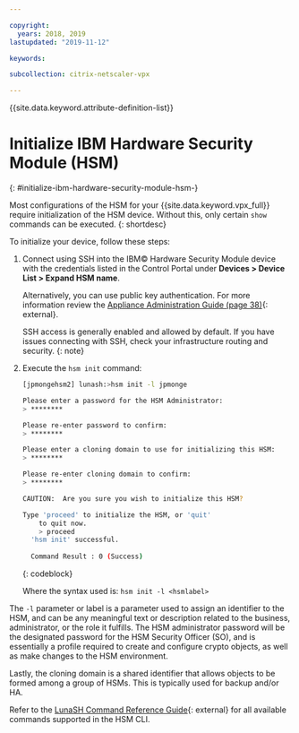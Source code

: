 ```yaml
---

copyright:
  years: 2018, 2019
lastupdated: "2019-11-12"

keywords:

subcollection: citrix-netscaler-vpx

---
```


{{site.data.keyword.attribute-definition-list}}

# Initialize IBM Hardware Security Module (HSM)
{: #initialize-ibm-hardware-security-module-hsm-}

Most configurations of the HSM for your {{site.data.keyword.vpx_full}} require initialization of the HSM device. Without this, only certain `show` commands can be executed.
{: shortdesc}

To initialize your device, follow these steps:

1. Connect using SSH into the IBM© Hardware Security Module device with the credentials listed in the Control Portal under **Devices > Device List > Expand HSM name**.

   Alternatively, you can use public key authentication. For more information review the [Appliance Administration Guide (page 38)](https://public.dhe.ibm.com/cloud/bluemix/network/vpx/appliance_administration_guide.pdf){: external}.

   SSH access is generally enabled and allowed by default. If you have issues connecting with SSH, check your infrastructure routing and security.
   {: note}

2. Execute the `hsm init` command:

    ```sh
    [jpmongehsm2] lunash:>hsm init -l jpmonge
    
    Please enter a password for the HSM Administrator:
    > ********
    
    Please re-enter password to confirm:
    > ********
    
    Please enter a cloning domain to use for initializing this HSM:
    > ********
    
    Please re-enter cloning domain to confirm:
    > ********
    
    CAUTION:  Are you sure you wish to initialize this HSM?
    
    Type 'proceed' to initialize the HSM, or 'quit'
        to quit now.
        > proceed
	  'hsm init' successful.
	  
	  Command Result : 0 (Success)
    ```
    {: codeblock}

	Where the syntax used is: `hsm init -l <hsmlabel>`

The `-l` parameter or label is a parameter used to assign an identifier to the HSM, and can be any meaningful text or description related to the business, administrator, or the role it fulfills. The HSM administrator password will be the designated password for the HSM Security Officer (SO), and is essentially a profile required to create and configure crypto objects, as well as make changes to the HSM environment.

Lastly, the cloning domain is a shared identifier that allows objects to be formed among a group of HSMs. This is typically used for backup and/or HA.

Refer to the [LunaSH Command Reference Guide](https://public.dhe.ibm.com/cloud/bluemix/network/vpx/lunash_command_reference_guide.pdf){: external} for all available commands supported in the HSM CLI.
